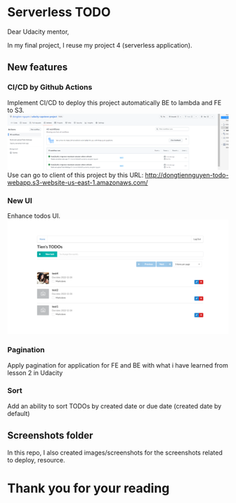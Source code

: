 # Serverless TODO

Dear Udacity mentor,

In my final project, I reuse my project 4 (serverless application). 

## New features

### CI/CD by Github Actions

Implement CI/CD to deploy this project automatically BE to lambda and FE to S3.
![Alt text](images/screenshots/CICD_deploy.png?raw=true "Image 1")
Use can go to client of this project by this URL:
http://dongtiennguyen-todo-webapp.s3-website-us-east-1.amazonaws.com/

### New UI

Enhance todos UI.
![Alt text](images/screenshots/new_application.png?raw=true "Image 2")

### Pagination

Apply pagination for application for FE and BE with what i have learned from lesson 2 in Udacity

### Sort

Add an ability to sort TODOs by created date or due date (created date by default) 

## Screenshots folder

In this repo, I also created images/screenshots for the screenshots related to deploy, resource.

# Thank you for your reading